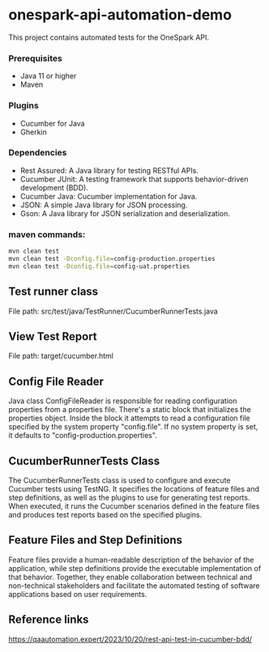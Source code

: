 # onespark-api-automation-demo

This project contains automated tests for the OneSpark API.

### Prerequisites
- Java 11 or higher
- Maven

### Plugins
- Cucumber for Java
- Gherkin

### Dependencies
- Rest Assured: A Java library for testing RESTful APIs.
- Cucumber JUnit: A testing framework that supports behavior-driven development (BDD).
- Cucumber Java: Cucumber implementation for Java.
- JSON: A simple Java library for JSON processing.
- Gson: A Java library for JSON serialization and deserialization.

### maven commands:

```bash
mvn clean test
mvn clean test -Dconfig.file=config-production.properties
mvn clean test -Dconfig.file=config-uat.properties
```

## Test runner class
File path: src/test/java/TestRunner/CucumberRunnerTests.java

## View Test Report
File path: target/cucumber.html

## Config File Reader
Java class ConfigFileReader is responsible for reading configuration properties from a properties file.
There's a static block that initializes the properties object. Inside the block it attempts to read a configuration file specified by the system property "config.file". If no system property is set, it defaults to "config-production.properties".

## CucumberRunnerTests Class
The CucumberRunnerTests class is used to configure and execute Cucumber tests using TestNG. It specifies the locations of feature files and step definitions, as well as the plugins to use for generating test reports. When executed, it runs the Cucumber scenarios defined in the feature files and produces test reports based on the specified plugins.

## Feature Files and Step Definitions
Feature files provide a human-readable description of the behavior of the application, while step definitions provide the executable implementation of that behavior. Together, they enable collaboration between technical and non-technical stakeholders and facilitate the automated testing of software applications based on user requirements.

## Reference links
https://qaautomation.expert/2023/10/20/rest-api-test-in-cucumber-bdd/
